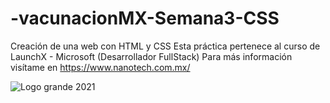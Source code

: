 # -vacunacionMX-Semana3-CSS
Creación de una web con HTML y CSS
Esta práctica pertenece al curso de LaunchX - Microsoft (Desarrollador FullStack)
Para más información visítame en https://www.nanotech.com.mx/


![Logo grande 2021](https://user-images.githubusercontent.com/99108054/158047573-7778c066-8435-4d42-8186-b81aaaf6e196.png)
